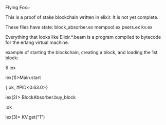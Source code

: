 Flying Fox~

This is a proof of stake blockchain written in elixir. It is not yet complete.

These files have state:
block_absorber.ex
mempool.ex
peers.ex
kv.ex

Everything that looks like Elixir.*.beam is a program compiled to bytecode for the erlang virtual machine.

example of starting the blockchain, creating a block, and loading the 1st block:

$ iex

iex(1)>Main.start

{:ok, #PID<0.63.0>}

iex(2)> BlockAbsorber.buy_block

:ok

iex(3)> KV.get("1")
